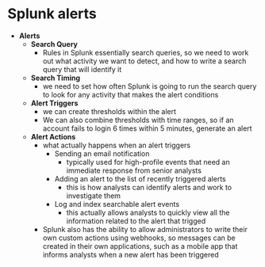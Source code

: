 # Splunk alerts

* **Alerts**
  * **Search Query**
    * Rules in Splunk essentially search queries, so we need to work out what activity we want to detect, and how to write a search query that will identify it
  * **Search Timing**
    * we need to set how often Splunk is going to run the search query to look for any activity that makes the alert conditions
  * **Alert Triggers**
    * we can create thresholds within the alert
    * We can also combine thresholds with time ranges, so if an account fails to login 6 times within 5 minutes, generate an alert
  * **Alert Actions**
    * what actually happens when an alert triggers
      * Sending an email notification
        * typically used for high-profile events that need an immediate response from senior analysts
      * Adding an alert to the list of recently triggered alerts
        * this is how analysts can identify alerts and work to investigate them
      * Log and index searchable alert events
        * this actually allows analysts to quickly view all the information related to the alert that trigged
    * Splunk also has the ability to allow administrators to write their own custom actions using webhooks, so messages can be created in their own applications, such as a mobile app that informs analysts when a new alert has been triggered 
